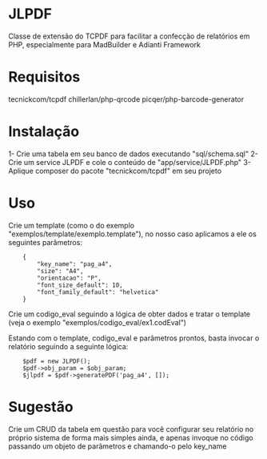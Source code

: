 # JLPDF
Classe de extensão do TCPDF para facilitar a confecção de relatórios em PHP, especialmente para MadBuilder e Adianti Framework

# Requisitos
tecnickcom/tcpdf
chillerlan/php-qrcode
picqer/php-barcode-generator

# Instalação

1- Crie uma tabela em seu banco de dados executando "sql/schema.sql"
2- Crie um service JLPDF e cole o conteúdo de "app/service/JLPDF.php"
3- Aplique composer do pacote "tecnickcom/tcpdf" em seu projeto

# Uso

Crie um template (como o do exemplo "exemplos/template/exemplo.template"), no nosso caso aplicamos a ele os seguintes parâmetros:

		{
			"key_name": "pag_a4",
			"size": "A4",
			"orientacao": "P",
			"font_size_default": 10,
			"font_family_default": "helvetica"
		}

Crie um codigo_eval seguindo a lógica de obter dados e tratar o template (veja o exemplo "exemplos/codigo_eval/ex1.codEval")

Estando com o template, codigo_eval e parâmetros prontos, basta invocar o relatório seguindo a seguinte lógica:

        $pdf = new JLPDF();
        $pdf->obj_param = $obj_param;
        $jlpdf = $pdf->generatePDF('pag_a4', []);

# Sugestão

Crie um CRUD da tabela em questão para você configurar seu relatório no próprio sistema de forma mais simples ainda, e apenas invoque no código passando um objeto de parâmetros e chamando-o pelo key_name
